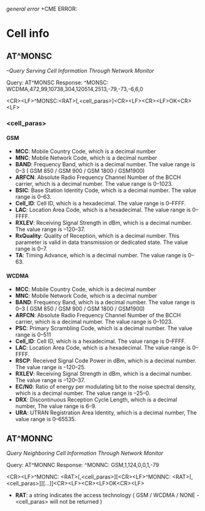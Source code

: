 *general error*
<CR><LF>+CME ERROR: <err><CR><LF>


# Cell info

## AT^MONSC
*–Query Serving Cell Information Through Network Monitor*

Query: AT^MONSC
Response: ^MONSC: WCDMA,472,99,10738,304,120514,2513,-79,-73,-6,6,0

\<CR\>\<LF\>^MONSC:\<RAT\>[,\<cell_paras\>]\<CR\>\<LF\>\<CR\>\<LF\>OK\<CR\>\<LF\>


### \<cell_paras\>

#### GSM

- **MCC**: Mobile Country Code, which is a decimal number
- **MNC**: Mobile Network Code, which is a decimal number
- **BAND**: Frequency Band, which is a decimal number. The value range is 0–3 ( GSM 850 / GSM 900 / GSM 1800 /  GSM1900)
- **ARFCN**: Absolute Radio Frequency Channel Number of the BCCH carrier, which is a decimal number. The value range is 0–1023.
- **BSIC**: Base Station Identity Code, which is a decimal number. The value range is 0–63.
- **Cell_ID**: Cell ID, which is a hexadecimal. The value range is 0–FFFF.
- **LAC**: Location Area Code, which is a hexadecimal. The value range is 0–FFFF.
- **RXLEV**: Receiving Signal Strength in dBm, which is a decimal number. The value range is –120–37.
- **RxQuality**: Quality of Reception, which is a decimal number. This parameter is valid in data transmission or dedicated state. The value range is 0–7.
- **TA**: Timing Advance, which is a decimal number. The value range is 0–63.

#### WCDMA

- **MCC**: Mobile Country Code, which is a decimal number
- **MNC**: Mobile Network Code, which is a decimal number
- **BAND**: Frequency Band, which is a decimal number. The value range is 0–3 ( GSM 850 / GSM 900 / GSM 1800 /  GSM1900)
- **ARFCN**: Absolute Radio Frequency Channel Number of the BCCH carrier, which is a decimal number. The value range is 0–1023.
- **PSC**: Primary Scrambling Code, which is a decimal number. The value range is 0–511
- **Cell_ID**: Cell ID, which is a hexadecimal. The value range is 0–FFFF.
- **LAC**: Location Area Code, which is a hexadecimal. The value range is 0–FFFF.
- **RSCP**: Received Signal Code Power in dBm, which is a decimal number. The value range is –120–25.
- **RXLEV**: Receiving Signal Strength in dBm, which is a decimal number. The value range is –120–37.
- **EC/N0**: Ratio of energy per modulating bit to the noise spectral density, which is a decimal number. The value range is –25–0.
- **DRX**: Discontinuous Reception Cycle Length, which is a decimal number, The value range is 6–9.
- **URA**: UTRAN Registration Area Identity, which is a decimal number, The value range is 0–65535.


## AT^MONNC
*Query Neighboring Cell Information Through Network Monitor*

Query: AT^MONNC
Response: ^MONNC: GSM,1,124,0,0,1,-79

\<CR\>\<LF\>^MONNC: \<RAT\>[,\<cell_paras\>][\<CR\>\<LF\>^MONNC: \<RAT\>[,\<cell_paras\>]][…]]\<CR\>\<LF\>\<CR\>\<LF\>OK\<CR\>\<LF\>

- **RAT**: a string indicates the access technology ( GSM / WCDMA / NONE - \<cell_paras\> will not be returned )










